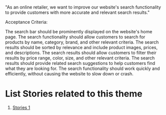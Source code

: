 "As an online retailer, we want to improve our website's search functionality to
provide customers with more accurate and relevant search results."

<!--
 You are missing the customer's or the stakeholder's actions on the initiative or the stories that help build out this initiative.
-->

Acceptance Criteria:

The search bar should be prominently displayed on the website's home page. The
search functionality should allow customers to search for products by name,
category, brand, and other relevant criteria. The search results should be
sorted by relevance and include product images, prices, and descriptions. The
search results should allow customers to filter their results by price range,
color, size, and other relevant criteria. The search results should provide
related search suggestions to help customers find what they are looking for. The
search functionality should work quickly and efficiently, without causing the
website to slow down or crash.

# List Stories related to this theme

1. [Stories 1](documentation/templates/theme/initiatives/epics/stories/tasks/task_template.md)
